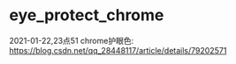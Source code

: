 # eye_protect_chrome



2021-01-22,23点51
chrome护眼色:
https://blog.csdn.net/qq_28448117/article/details/79202571

